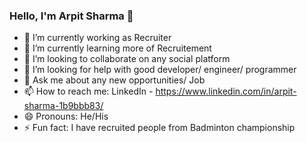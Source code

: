### Hello, I'm Arpit Sharma 👋

- 🔭 I’m currently working as Recruiter 
- 🌱 I’m currently learning more of Recruitement
- 👯 I’m looking to collaborate on any social platform
- 🤔 I’m looking for help with good developer/ engineer/ programmer
- 💬 Ask me about any new opportunities/ Job
- 📫 How to reach me: LinkedIn - https://www.linkedin.com/in/arpit-sharma-1b9bbb83/
- 😄 Pronouns: He/His
- ⚡ Fun fact: I have recruited people from Badminton championship

